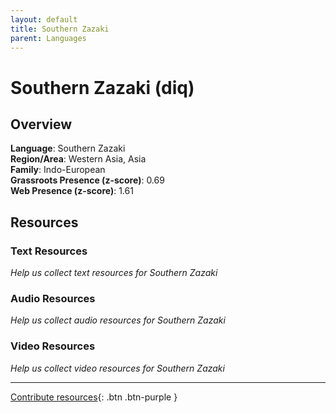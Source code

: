```yaml
---
layout: default
title: Southern Zazaki
parent: Languages
---
```


# Southern Zazaki (diq)

## Overview

**Language**: Southern Zazaki  
**Region/Area**: Western Asia, Asia  
**Family**: Indo-European  
**Grassroots Presence (z-score)**: 0.69  
**Web Presence (z-score)**: 1.61  

## Resources

### Text Resources
*Help us collect text resources for Southern Zazaki*

### Audio Resources
*Help us collect audio resources for Southern Zazaki*

### Video Resources
*Help us collect video resources for Southern Zazaki*

---

[Contribute resources](https://forms.office.com/e/1SfLJx3u1r){: .btn .btn-purple }
